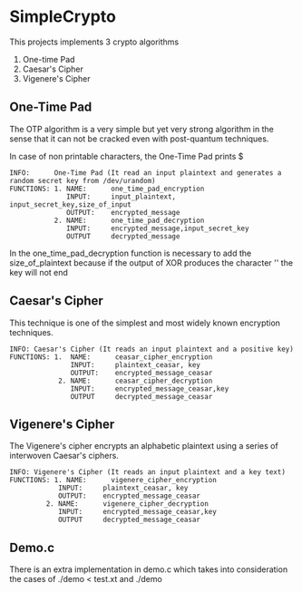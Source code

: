 # SimpleCrypto

This projects implements 3 crypto algorithms

1. One-time Pad
2. Caesar's Cipher
3. Vigenere's Cipher

## One-Time Pad
The OTP algorithm is a very simple but yet very strong algorithm in the sense that it can not be cracked even 
with post-quantum techniques.

In case of non printable characters, the One-Time Pad prints $

```
INFO:      One-Time Pad (It read an input plaintext and generates a random secret key from /dev/urandom)
FUNCTIONS: 1. NAME:      one_time_pad_encryption
              INPUT:     input_plaintext, input_secret_key,size_of_input
              OUTPUT:    encrypted_message
           2. NAME:      one_time_pad_decryption
              INPUT:     encrypted_message,input_secret_key
              OUTPUT     decrypted_message
```
In the one_time_pad_decryption function is necessary to add the size_of_plaintext because if the output of XOR produces the character '\' the key will not end

## Caesar's Cipher
This technique is one of the simplest and most widely known encryption techniques.
```
INFO: Caesar's Cipher (It reads an input plaintext and a positive key)
FUNCTIONS: 1.  NAME:      ceasar_cipher_encryption
               INPUT:     plaintext_ceasar, key
               OUTPUT:    encrypted_message_ceasar
            2. NAME:      ceasar_cipher_decryption
               INPUT:     encrypted_message_ceasar,key
               OUTPUT     decrypted_message_ceasar
```
## Vigenere's Cipher
The Vigenere's cipher encrypts an alphabetic plaintext using a series of interwoven Caesar's ciphers.
```
INFO: Vigenere's Cipher (It reads an input plaintext and a key text)
FUNCTIONS: 1. NAME:      vigenere_cipher_encryption
            INPUT:     plaintext_ceasar, key
            OUTPUT:    encrypted_message_ceasar
         2. NAME:      vigenere_cipher_decryption
            INPUT:     encrypted_message_ceasar,key
            OUTPUT     decrypted_message_ceasar
```

## Demo.c

There is an extra implementation in demo.c which takes into consideration the cases of ./demo < test.xt and ./demo
